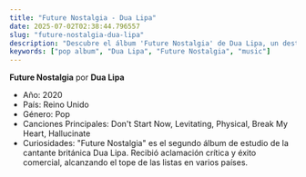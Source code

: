```yaml
---
title: "Future Nostalgia - Dua Lipa"
date: 2025-07-02T02:38:44.796557
slug: "future-nostalgia-dua-lipa"
description: "Descubre el álbum 'Future Nostalgia' de Dua Lipa, un destacado de la música pop."
keywords: ["pop album", "Dua Lipa", "Future Nostalgia", "music"]
---
```


**Future Nostalgia** por **Dua Lipa**

- Año: 2020
- País: Reino Unido
- Género: Pop
- Canciones Principales: Don't Start Now, Levitating, Physical, Break My Heart, Hallucinate
- Curiosidades: "Future Nostalgia" es el segundo álbum de estudio de la cantante británica Dua Lipa. Recibió aclamación crítica y éxito comercial, alcanzando el tope de las listas en varios países.